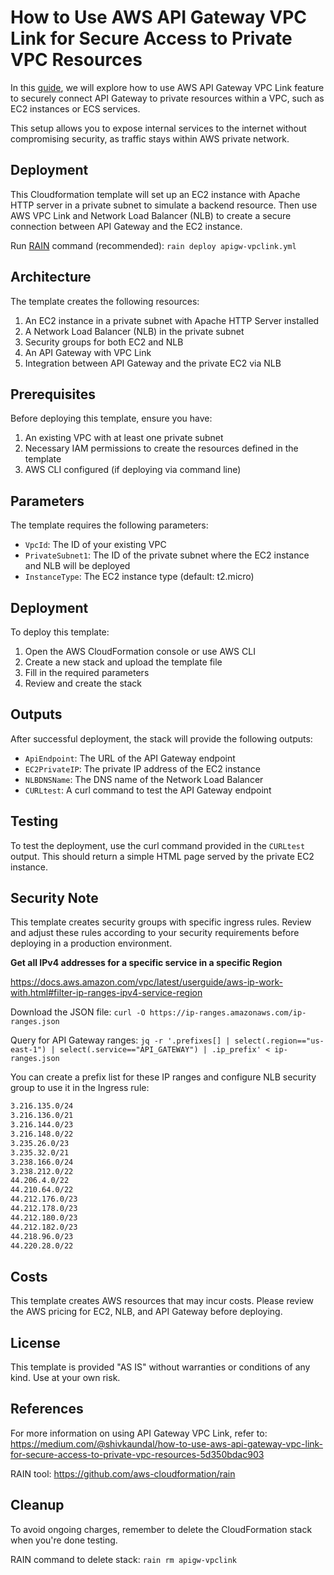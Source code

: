 # How to Use AWS API Gateway VPC Link for Secure Access to Private VPC Resources

In this [guide](https://medium.com/@shivkaundal/how-to-use-aws-api-gateway-vpc-link-for-secure-access-to-private-vpc-resources-5d350bdac903), we will explore how to use AWS API Gateway VPC Link feature to securely connect API Gateway to private resources within a VPC,
such as EC2 instances or ECS services. 

This setup allows you to expose internal services to the internet without compromising security, as traffic stays within AWS private network.

## Deployment

This Cloudformation template will set up an EC2 instance with Apache HTTP server in a private subnet to simulate a backend resource. 
Then use AWS VPC Link and Network Load Balancer (NLB) to create a secure connection between API Gateway and the EC2 instance.

Run [RAIN](https://github.com/aws-cloudformation/rain) command (recommended): `rain deploy apigw-vpclink.yml`

## Architecture

The template creates the following resources:

1. An EC2 instance in a private subnet with Apache HTTP Server installed
2. A Network Load Balancer (NLB) in the private subnet
3. Security groups for both EC2 and NLB
4. An API Gateway with VPC Link
5. Integration between API Gateway and the private EC2 via NLB

## Prerequisites

Before deploying this template, ensure you have:

1. An existing VPC with at least one private subnet
2. Necessary IAM permissions to create the resources defined in the template
3. AWS CLI configured (if deploying via command line)

## Parameters

The template requires the following parameters:

- `VpcId`: The ID of your existing VPC
- `PrivateSubnet1`: The ID of the private subnet where the EC2 instance and NLB will be deployed
- `InstanceType`: The EC2 instance type (default: t2.micro)

## Deployment

To deploy this template:

1. Open the AWS CloudFormation console or use AWS CLI
2. Create a new stack and upload the template file
3. Fill in the required parameters
4. Review and create the stack

## Outputs

After successful deployment, the stack will provide the following outputs:

- `ApiEndpoint`: The URL of the API Gateway endpoint
- `EC2PrivateIP`: The private IP address of the EC2 instance
- `NLBDNSName`: The DNS name of the Network Load Balancer
- `CURLtest`: A curl command to test the API Gateway endpoint

## Testing

To test the deployment, use the curl command provided in the `CURLtest` output. This should return a simple HTML page served by the private EC2 instance.

## Security Note

This template creates security groups with specific ingress rules. Review and adjust these rules according to your security requirements before deploying in a production environment.

**Get all IPv4 addresses for a specific service in a specific Region**

https://docs.aws.amazon.com/vpc/latest/userguide/aws-ip-work-with.html#filter-ip-ranges-ipv4-service-region

Download the JSON file: `curl -O https://ip-ranges.amazonaws.com/ip-ranges.json`

Query for API Gateway ranges: `jq -r '.prefixes[] | select(.region=="us-east-1") | select(.service=="API_GATEWAY") | .ip_prefix' < ip-ranges.json`

You can create a prefix list for these IP ranges and configure NLB security group to use it in the Ingress rule:

```bash
3.216.135.0/24
3.216.136.0/21
3.216.144.0/23
3.216.148.0/22
3.235.26.0/23
3.235.32.0/21
3.238.166.0/24
3.238.212.0/22
44.206.4.0/22
44.210.64.0/22
44.212.176.0/23
44.212.178.0/23
44.212.180.0/23
44.212.182.0/23
44.218.96.0/23
44.220.28.0/22
```

## Costs

This template creates AWS resources that may incur costs. Please review the AWS pricing for EC2, NLB, and API Gateway before deploying.

## License

This template is provided "AS IS" without warranties or conditions of any kind. Use at your own risk.

## References

For more information on using API Gateway VPC Link, refer to:
https://medium.com/@shivkaundal/how-to-use-aws-api-gateway-vpc-link-for-secure-access-to-private-vpc-resources-5d350bdac903

RAIN tool: https://github.com/aws-cloudformation/rain

## Cleanup

To avoid ongoing charges, remember to delete the CloudFormation stack when you're done testing.

RAIN command to delete stack: `rain rm apigw-vpclink`
